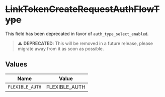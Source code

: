# ~~LinkTokenCreateRequestAuthFlowType~~

This field has been deprecated in favor of `auth_type_select_enabled`.

> :warning: **DEPRECATED**: This will be removed in a future release, please migrate away from it as soon as possible.


## Values

| Name            | Value           |
| --------------- | --------------- |
| `FLEXIBLE_AUTH` | FLEXIBLE_AUTH   |